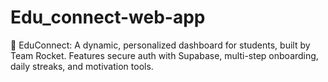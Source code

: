 # Edu_connect-web-app
🚀 EduConnect: A dynamic, personalized dashboard for students, built by Team Rocket. Features secure auth with Supabase, multi-step onboarding, daily streaks, and motivation tools.
